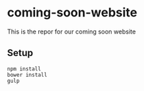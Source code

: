 # coming-soon-website
This is the repor for our coming soon website

## Setup
    npm install
    bower install
    gulp
    
